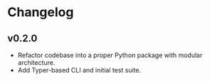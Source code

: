 # Changelog

## v0.2.0

- Refactor codebase into a proper Python package with modular architecture.
- Add Typer-based CLI and initial test suite.
